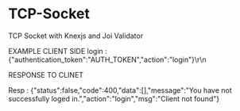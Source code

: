 # TCP-Socket
TCP Socket with Knexjs and Joi Validator

EXAMPLE  CLIENT SIDE
login :   {"authentication_token":"AUTH_TOKEN","action":"login"}\r\n

RESPONSE TO CLINET

Resp  : {"status":false,"code":400,"data":[],"message":"You have not successfully loged in.","action":"login","msg":"Client not found"}

